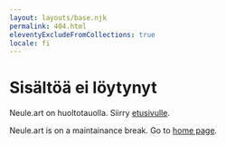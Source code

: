 ```yaml
---
layout: layouts/base.njk
permalink: 404.html
eleventyExcludeFromCollections: true
locale: fi
---
```

# Sisältöä ei löytynyt

Neule.art on huoltotauolla. Siirry <a href="{{ '/' | url }}">etusivulle</a>.

Neule.art is on a maintainance break. Go to <a href="{{ '/en' | url }}">home page</a>.
